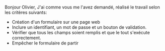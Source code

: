 Bonjour Olivier,
J'ai comme vous me l'avez demandé, réalisé le travail selon les critères suivants:
- Création d'un formulaire sur une page web
- Inclure un identifiant, un mot de passe et un bouton de validation.
- Vérifier que tous les champs soient remplis et que le tout s'exécute correctement.
- Empêcher le formulaire de partir
     
